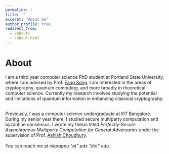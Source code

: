 ```yaml
---
permalink: /
title: ""
excerpt: "About me"
author_profile: true
redirect_from: 
  - /about/
  - /about.html
---
```


<h1>About</h1>
<p>
I am a third year computer science PhD student at Portland State
University, where I am advised by Prof. <a href =
"https://fangsong.info/">Fang Song</a>. I am interested in the areas
of cryptography, quantum computing, and more
broadly in theoretical computer science. Currently my research
involves studying the potential and limitations of quantum
information in enhancing classical cryptography.
<br> <br>

Previously, I was a computer science undergraduate at IIIT Bangalore.
During my senior year there, I studied secure multiparty computation
and byzantine consensus. I wrote my thesis titled <i> Perfectly-Secure
Asynchronous Multiparty Computation for General Adversaries</i> under
the supervision of Prof. <a href = "https://sites.google.com/view/ashish-choudhury">Ashish Choudhury</a>.
<br><br>
You can reach me at <i>nikpappu</i> <i>"at"</i> <i>pdx</i> <i>"dot"</i> <i>edu</i>.
